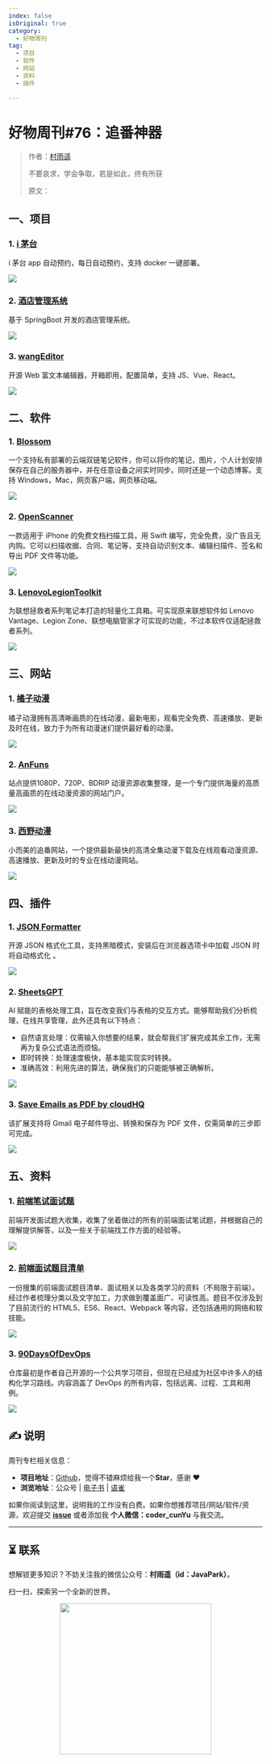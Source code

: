 ```yaml
---
index: false
isOriginal: true
category:
  - 好物周刊
tag:
  - 项目
  - 软件
  - 网站
  - 资料
  - 插件

---
```


# 好物周刊#76：追番神器

> 作者：[村雨遥](https://github.com/cunyu1943)
> 
> 不要哀求，学会争取，若是如此，终有所获
> 
> 原文：

## 一、项目

### 1. [i 茅台](https://github.com/oddfar/campus-imaotai)

i 茅台 app 自动预约，每日自动预约，支持 docker 一键部署。

![](assets/0928-1004/1727136741724-dff0fdd3-84dc-4d8b-b947-23e71d2429b1.webp)

### 2. [酒店管理系统](https://github.com/FreeeBird/hotel)

基于 SpringBoot 开发的酒店管理系统。

![](assets/0928-1004/1727568200450-b259f2fc-afa5-4813-972c-9a2decfb073a.webp)

### 3. [wangEditor](https://github.com/wangeditor-team/wangEditor)

开源 Web 富文本编辑器，开箱即用，配置简单，支持 JS、Vue、React。

![](assets/0928-1004/1727588263115-8c6cd958-4e8f-4a87-80c2-fbc9bbe98907.webp)

## 二、软件

### 1. [Blossom](https://github.com/blossom-editor/blossom)

一个支持私有部署的云端双链笔记软件，你可以将你的笔记，图片，个人计划安排保存在自己的服务器中，并在任意设备之间实时同步。同时还是一个动态博客。支持 Windows，Mac，网页客户端，网页移动端。

![](assets/0928-1004/1727654211044-ebf56a87-e146-4b2e-bde3-48174aee382a.webp)

### 2. [OpenScanner](https://github.com/pencilresearch/OpenScanner)

一款适用于 iPhone 的免费文档扫描工具，用 Swift 编写，完全免费，没广告且无内购。它可以扫描收据、合同、笔记等，支持自动识别文本、编辑扫描件、签名和导出 PDF 文件等功能。

![](assets/0928-1004/1727654561306-6a13f496-4bb7-432c-b6be-b5133aef2299.webp)

### 3. [LenovoLegionToolkit](https://github.com/BartoszCichecki/LenovoLegionToolkit)

为联想拯救者系列笔记本打造的轻量化工具箱。可实现原来联想软件如 Lenovo Vantage、Legion Zone、联想电脑管家才可实现的功能，不过本软件仅适配拯救者系列。

![](assets/0928-1004/1727655020794-28a47d24-42d9-44e3-b180-83296d7df358.webp)

## 三、网站

### 1. [橘子动漫](https://www.mgnacg.com/)

橘子动漫拥有高清晰画质的在线动漫，最新电影，观看完全免费、高速播放、更新及时在线，致力于为所有动漫迷们提供最好看的动漫。

![](assets/0928-1004/1727352134524-bc56acbf-6df7-489e-99cb-4adf6162248f.webp)

### 2. [AnFuns](https://www.anfuns.org/)

站点提供1080P、720P、BDRIP 动漫资源收集整理，是一个专门提供海量的高质量高画质的在线动漫资源的网站门户。

![](assets/0928-1004/1727352245306-c35e84c8-dfce-4fab-a69b-5bbb17510ad8.webp)

### 3. [西野动漫](https://www.xiyedm.com/)

小而美的追番网站，一个提供最新最快的高清全集动漫下载及在线观看动漫资源、高速播放、更新及时的专业在线动漫网站。

![](assets/0928-1004/1727353055543-25b11ddc-2b1d-4d3e-8d29-94807504cc87.webp)

## 四、插件

### 1. [JSON Formatter](https://chromewebstore.google.com/detail/json-formatter/bcjindcccaagfpapjjmafapmmgkkhgoa)

开源 JSON 格式化工具，支持黑暗模式，安装后在浏览器选项卡中加载 JSON 时将自动格式化 。

![](assets/0928-1004/1727962679975-730accc4-1b93-4461-bbfc-742de785391e.webp)

### 2. [SheetsGPT](https://chromewebstore.google.com/detail/sheetsgpt-ai-google-sheet/gniilafaobndflnfkjofaecaapicnhhg)

AI 赋能的表格处理工具，旨在改变我们与表格的交互方式。能够帮助我们分析梳理，在线共享管理，此外还具有以下特点：

-   自然语言处理：仅需输入你想要的结果，就会帮我们扩展完成其余工作，无需再为复杂公式语法而烦恼。
-   即时转换：处理速度极快，基本能实现实时转换。
-   准确高效：利用先进的算法，确保我们的只能能够被正确解析。

![](assets/0928-1004/1727963112685-d0b4366e-d774-4e2f-90f6-7639672028bb.webp)

### 3. [Save Emails as PDF by cloudHQ](https://chromewebstore.google.com/detail/save-emails-as-pdf-by-clo/dngbhajancmfmdnmhhdknhooljkddgnk?hl=zh-CN)

该扩展支持将 Gmail 电子邮件导出、转换和保存为 PDF 文件，仅需简单的三步即可完成。

![](assets/0928-1004/1727963581363-85f5e947-04b7-4b42-a225-695e95576781.webp)

## 五、资料 

### 1. [前端笔试面试题](https://github.com/paddingme/Front-end-Web-Development-Interview-Question)

前端开发面试题大收集，收集了坐着做过的所有的前端面试笔试题，并根据自己的理解提供解答，以及一些关于前端找工作方面的经验等。

![](assets/0928-1004/1727568104174-1dca0c80-b828-460a-be0d-1bed22db1755.webp)

### 2. [前端面试题目清单](https://github.com/pwstrick/daily)

一份搜集的前端面试题目清单、面试相关以及各类学习的资料（不局限于前端）。经过作者梳理分类以及文字加工，力求做到覆盖面广、可读性高。题目不仅涉及到了目前流行的 HTML5、ES6、React、Webpack 等内容，还包括通用的网络和软技能。

![](assets/0928-1004/1727591494104-458eca7b-3931-4878-bcd8-67b63409dd3b.webp)

### 3. [90DaysOfDevOps](https://github.com/MichaelCade/90DaysOfDevOps)

仓库最初是作者自己开源的一个公共学习项目，但现在已经成为社区中许多人的结构化学习路线。内容涵盖了 DevOps 的所有内容，包括远离、过程、工具和用例。

![](assets/0928-1004/1727654314188-4c272dec-ee27-4c07-a488-cad83cb76388.webp)


## ✍️ 说明

周刊专栏相关信息：

- **项目地址**：[Github](https://github.com/cunyu1943/weekly)，觉得不错麻烦给我一个**Star**，感谢 ❤️
- **浏览地址**：公众号 | [电子书](https://cunyu1943.github.io/weekly) | [语雀](https://yuque.com/cunyu1943/weekly)

如果你阅读到这里，说明我的工作没有白费。如果你想推荐项目/网站/软件/资源，欢迎提交 **[issue](https://github.com/cunyu1943/weekly/issues)** 或者添加我 **个人微信：coder_cunYu** 与我交流。

---

## ⏳ 联系

想解锁更多知识？不妨关注我的微信公众号：**村雨遥（id：JavaPark）**。

扫一扫，探索另一个全新的世界。

<center>
<img src="/contact/contact.png" width="300">
</center>


